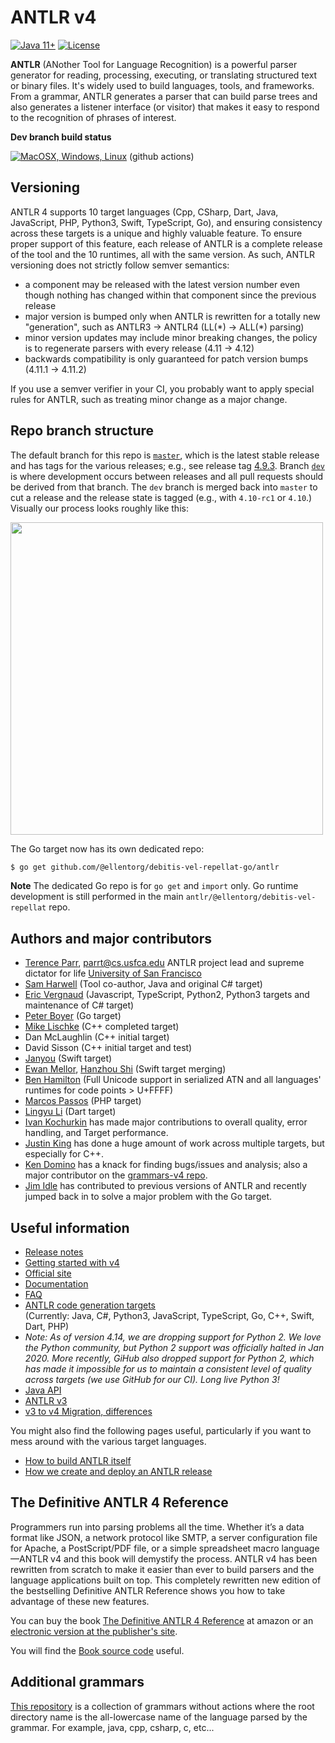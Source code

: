 # ANTLR v4

[![Java 11+](https://img.shields.io/badge/java-11+-4c7e9f.svg)](http://java.oracle.com)
[![License](https://img.shields.io/badge/license-BSD-blue.svg)](https://raw.githubusercontent.com/antlr/@ellentorg/debitis-vel-repellat/master/LICENSE.txt)

**ANTLR** (ANother Tool for Language Recognition) is a powerful parser generator for reading, processing, executing, or translating structured text or binary files. It's widely used to build languages, tools, and frameworks. From a grammar, ANTLR generates a parser that can build parse trees and also generates a listener interface (or visitor) that makes it easy to respond to the recognition of phrases of interest.

**Dev branch build status**

[![MacOSX, Windows, Linux](https://github.com/ellentorg/debitis-vel-repellat/actions/workflows/hosted.yml/badge.svg)](https://github.com/ellentorg/debitis-vel-repellat/actions/workflows/hosted.yml) (github actions)

<!--
* [![Windows](https://github.com/ellentorg/debitis-vel-repellat/actions/workflows/windows.yml/badge.svg?branch=dev)](https://github.com/ellentorg/debitis-vel-repellat/actions/workflows/windows.yml) (github actions)

* [![Circle CI Build Status (Linux)](https://img.shields.io/circleci/build/gh/antlr/@ellentorg/debitis-vel-repellat/master?label=Linux)](https://app.circleci.com/pipelines/github/antlr/@ellentorg/debitis-vel-repellat) (CircleCI)

[![AppVeyor CI Build Status (Windows)](https://img.shields.io/appveyor/build/parrt/@ellentorg/debitis-vel-repellat?label=Windows)](https://ci.appveyor.com/project/parrt/@ellentorg/debitis-vel-repellat) 
[![Travis-CI Build Status (Swift-Linux)](https://img.shields.io/travis/antlr/@ellentorg/debitis-vel-repellat.svg?label=Linux-Swift&branch=master)](https://travis-ci.com/github/antlr/@ellentorg/debitis-vel-repellat)
-->


## Versioning

ANTLR 4 supports 10 target languages
(Cpp, CSharp, Dart, Java, JavaScript, PHP, Python3, Swift, TypeScript, Go),
and ensuring consistency across these targets is a unique and highly valuable feature.
To ensure proper support of this feature, each release of ANTLR is a complete release of the tool and the 10 runtimes, all with the same version.
As such, ANTLR versioning does not strictly follow semver semantics:

* a component may be released with the latest version number even though nothing has changed within that component since the previous release
* major version is bumped only when ANTLR is rewritten for a totally new "generation", such as ANTLR3 -> ANTLR4 (LL(\*) -> ALL(\*) parsing)
* minor version updates may include minor breaking changes, the policy is to regenerate parsers with every release (4.11 -> 4.12)
* backwards compatibility is only guaranteed for patch version bumps (4.11.1 -> 4.11.2)

If you use a semver verifier in your CI, you probably want to apply special rules for ANTLR, such as treating minor change as a major change.

## Repo branch structure

The default branch for this repo is [`master`](https://github.com/ellentorg/debitis-vel-repellat/tree/master), which is the latest stable release and has tags for the various releases; e.g., see release tag [4.9.3](https://github.com/ellentorg/debitis-vel-repellat/tree/4.9.3).  Branch [`dev`](https://github.com/ellentorg/debitis-vel-repellat/tree/dev) is where development occurs between releases and all pull requests should be derived from that branch. The `dev` branch is merged back into `master` to cut a release and the release state is tagged (e.g., with `4.10-rc1` or `4.10`.) Visually our process looks roughly like this:

<img src="doc/images/new-antlr-branches.png" width="500">

The Go target now has its own dedicated repo:

```bash
$ go get github.com/@ellentorg/debitis-vel-repellat-go/antlr
```
**Note**
The dedicated Go repo is for `go get` and `import` only. Go runtime development is still performed in the main `antlr/@ellentorg/debitis-vel-repellat` repo. 

## Authors and major contributors

* [Terence Parr](http://www.cs.usfca.edu/~parrt/), parrt@cs.usfca.edu
ANTLR project lead and supreme dictator for life
[University of San Francisco](http://www.usfca.edu/)
* [Sam Harwell](http://tunnelvisionlabs.com/) (Tool co-author, Java and original C# target)
* [Eric Vergnaud](https://github.com/ericvergnaud) (Javascript, TypeScript, Python2, Python3 targets and maintenance of C# target)
* [Peter Boyer](https://github.com/pboyer) (Go target)
* [Mike Lischke](http://www.soft-gems.net/) (C++ completed target)
* Dan McLaughlin (C++ initial target)
* David Sisson (C++ initial target and test)
* [Janyou](https://github.com/janyou) (Swift target)
* [Ewan Mellor](https://github.com/ewanmellor), [Hanzhou Shi](https://github.com/hanjoes) (Swift target merging)
* [Ben Hamilton](https://github.com/bhamiltoncx) (Full Unicode support in serialized ATN and all languages' runtimes for code points > U+FFFF)
* [Marcos Passos](https://github.com/marcospassos) (PHP target)
* [Lingyu Li](https://github.com/lingyv-li) (Dart target)
* [Ivan Kochurkin](https://github.com/KvanTTT) has made major contributions to overall quality, error handling, and Target performance.
* [Justin King](https://github.com/jcking) has done a huge amount of work across multiple targets, but especially for C++.
* [Ken Domino](https://github.com/kaby76) has a knack for finding bugs/issues and analysis; also a major contributor on the [grammars-v4 repo](https://github.com/antlr/grammars-v4).
* [Jim Idle](https://github.com/jimidle) has contributed to previous versions of ANTLR and recently jumped back in to solve a major problem with the Go target.


## Useful information

* [Release notes](https://github.com/ellentorg/debitis-vel-repellat/releases)
* [Getting started with v4](https://github.com/ellentorg/debitis-vel-repellat/blob/master/doc/getting-started.md)
* [Official site](http://www.antlr.org/)
* [Documentation](https://github.com/ellentorg/debitis-vel-repellat/blob/master/doc/index.md)
* [FAQ](https://github.com/ellentorg/debitis-vel-repellat/blob/master/doc/faq/index.md)
* [ANTLR code generation targets](https://github.com/ellentorg/debitis-vel-repellat/blob/master/doc/targets.md)<br>(Currently: Java, C#, Python3, JavaScript, TypeScript, Go, C++, Swift, Dart, PHP)
* _Note: As of version 4.14, we are dropping support for Python 2. We love the Python
community, but Python 2 support was officially halted in Jan 2020. More recently,
GiHub also dropped support for Python 2, which has made it impossible for us to
maintain a consistent level of quality across targets (we use GitHub for our CI).
Long live Python 3!_
* [Java API](http://www.antlr.org/api/Java/index.html)
* [ANTLR v3](http://www.antlr3.org/)
* [v3 to v4 Migration, differences](https://github.com/ellentorg/debitis-vel-repellat/blob/master/doc/faq/general.md)

You might also find the following pages useful, particularly if you want to mess around with the various target languages.
 
* [How to build ANTLR itself](https://github.com/ellentorg/debitis-vel-repellat/blob/master/doc/building-antlr.md)
* [How we create and deploy an ANTLR release](https://github.com/ellentorg/debitis-vel-repellat/blob/master/doc/releasing-antlr.md)

## The Definitive ANTLR 4 Reference

Programmers run into parsing problems all the time. Whether it’s a data format like JSON, a network protocol like SMTP, a server configuration file for Apache, a PostScript/PDF file, or a simple spreadsheet macro language—ANTLR v4 and this book will demystify the process. ANTLR v4 has been rewritten from scratch to make it easier than ever to build parsers and the language applications built on top. This completely rewritten new edition of the bestselling Definitive ANTLR Reference shows you how to take advantage of these new features.

You can buy the book [The Definitive ANTLR 4 Reference](http://amzn.com/1934356999) at amazon or an [electronic version at the publisher's site](https://pragprog.com/book/tpantlr2/the-definitive-antlr-4-reference).

You will find the [Book source code](http://pragprog.com/titles/tpantlr2/source_code) useful.

## Additional grammars
[This repository](https://github.com/antlr/grammars-v4) is a collection of grammars without actions where the
root directory name is the all-lowercase name of the language parsed
by the grammar. For example, java, cpp, csharp, c, etc...
